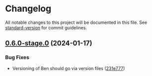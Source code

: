# Changelog

All notable changes to this project will be documented in this file. See [standard-version](https://github.com/conventional-changelog/standard-version) for commit guidelines.

## [0.6.0-stage.0](https://github.com/Seven-of-Di/ben/compare/v0.5.0-stage.1...v0.6.0-stage.0) (2024-01-17)


### Bug Fixes

* Versioning of Ben should go via version files ([231e777](https://github.com/Seven-of-Di/ben/commit/231e7773ed8ff52dec0923735942faedacbfe337))

